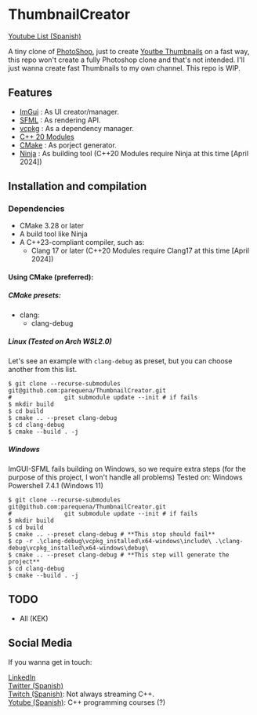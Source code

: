 
# ThumbnailCreator

[Youtube List (Spanish)](https://www.youtube.com/playlist?list=PLBEviA0cKSihsX5KPePVxA7B0QaV33-z0)

A tiny clone of [PhotoShop](https://www.adobe.com/products/photoshop.html), just to create [Youtbe Thumbnails](https://www.youtube.com/) on a fast way, this repo won't create a fully Photoshop clone and that's not intended.
I'll just wanna create fast Thumbnails to my own channel.
This repo is WIP.

## Features
- [ImGui](https://github.com/ocornut/imgui) : As UI creator/manager.
- [SFML](https://www.sfml-dev.org/) : As rendering API.
- [vcpkg](https://vcpkg.io/en/) : As a dependency manager.
- [C++ 20 Modules](https://en.cppreference.com/w/cpp/language/modules)
- [CMake](https://cmake.org/) : As porject generator.
- [Ninja](https://ninja-build.org/) : As building tool (C++20 Modules require Ninja at this time [April 2024])
 
## Installation and compilation
### Dependencies
* CMake 3.28 or later
* A build tool like Ninja
* A C++23-compliant compiler, such as:
  * Clang 17 or later (C++20 Modules require Clang17 at this time [April 2024])

#### Using CMake (preferred):
##### CMake presets:
* clang:
    * clang-debug

##### Linux (Tested on Arch WSL2.0)
Let's see an example with `clang-debug` as preset, but you can choose another from this list.
```
$ git clone --recurse-submodules git@github.com:parequena/ThumbnailCreator.git
#               git submodule update --init # if fails
$ mkdir build
$ cd build
$ cmake .. --preset clang-debug
$ cd clang-debug
$ cmake --build . -j
```

##### Windows
ImGUI-SFML fails building on Windows, so we require extra steps (for the purpose of this project, I won't handle all problems)
Tested on: Windows Powershell 7.4.1 (Windows 11)
```
$ git clone --recurse-submodules git@github.com:parequena/ThumbnailCreator.git
#               git submodule update --init # if fails
$ mkdir build
$ cd build
$ cmake .. --preset clang-debug # **This stop should fail**
$ cp -r .\clang-debug\vcpkg_installed\x64-windows\include\ .\clang-debug\vcpkg_installed\x64-windows\debug\
$ cmake .. --preset clang-debug # **This step will generate the project**
$ cd clang-debug
$ cmake --build . -j
```

## TODO
- All (KEK)

## Social Media
If you wanna get in touch:

[LinkedIn](https://www.linkedin.com/in/parequena/) <br/>
[Twitter (Spanish)](https://twitter.com/conPdePABLO) <br/>
[Twitch (Spanish)](https://www.twitch.tv/theApoCa): Not always streaming C++. <br/>
[Yotube (Spanish)](https://www.youtube.com/channel/UCnrucENG097xgewxhVe5toA): C++ programming courses (?) <br/>
